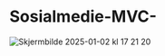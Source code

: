 # Sosialmedie-MVC-

![Skjermbilde 2025-01-02 kl  17 21 20](https://github.com/user-attachments/assets/14bd686e-792b-43c5-a588-ca056d5cc322)


